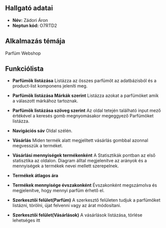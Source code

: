 ## Hallgató adatai
- **Név:** Zádori Áron
- **Neptun kód:** O7RTD2

## Alkalmazás témája
Parfüm Webshop

## Funkciólista
- **Parfümök listázása**
  Listázza az összes parfümöt az adatbázisból és a product-list komponens jeleníti meg.

- **Parfümök listázása Márkák szerint**
  Listázza azokat a parfümöket amik a válaszott márkához tartoznak.

- **Parfümök listázása szöveg szerint**
  Az oldal tetején található input mező értékével a keresés gomb megnyomásakor megeggyező Parfümöket listázza.

- **Navigációs sáv**
  Oldal szélén.

- **Vásárlás**
  Miden termék alatt megjelített vásárlás gombbal azonnal megvesszük a terméket.

- **Vásárlási mennyiségek termékenként**
  A Statisztikák pontban az első statisztika az oldalon. Diagram álltal megjelenítve az arányok és a mennyiségek
  a termékek nevei mellett szerepelnek.

- **Termékek átlagos ára**

- **Termékek mennyisége évszakonként**
  Évszakonként megszámolva és megjelenítve, hogy mennyi parfüm érhető el.

- **Szerkesztői felület(Parfüm)**
  A szerkesztő felületen tudjuk a parfümöket listázni, törölni, újat felvenni vagy az árat módosítani.

- **Szerkesztői felület(Vásárlások)**
  A vásárlások listázása, törlése lehetséges itt
